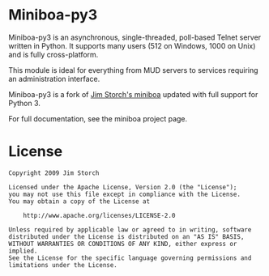 Miniboa-py3
===========

Miniboa-py3 is an asynchronous, single-threaded, poll-based Telnet server
written in Python. It supports many users (512 on Windows, 1000 on Unix) and
is fully cross-platform.

This module is ideal for everything from MUD servers to services requiring an
administration interface.

Miniboa-py3 is a fork of [Jim Storch's miniboa](https://code.google.com/p/miniboa/)
updated with full support for Python 3.

For full documentation, see the miniboa project page.

License
=======
```
Copyright 2009 Jim Storch

Licensed under the Apache License, Version 2.0 (the "License");
you may not use this file except in compliance with the License.
You may obtain a copy of the License at

    http://www.apache.org/licenses/LICENSE-2.0

Unless required by applicable law or agreed to in writing, software
distributed under the License is distributed on an "AS IS" BASIS,
WITHOUT WARRANTIES OR CONDITIONS OF ANY KIND, either express or implied.
See the License for the specific language governing permissions and
limitations under the License.
```
